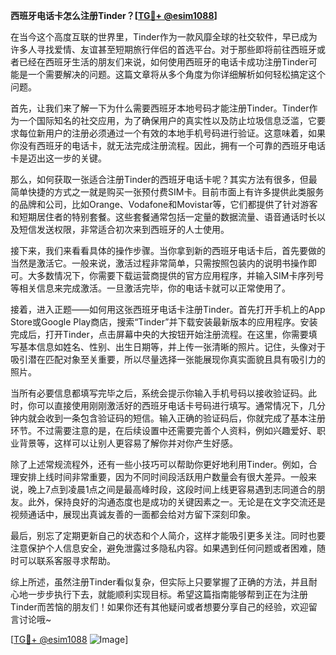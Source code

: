 **西班牙电话卡怎么注册Tinder？[[TG💪+ @esim1088](https://t.me/s/esim1088)]**

在当今这个高度互联的世界里，Tinder作为一款风靡全球的社交软件，早已成为许多人寻找爱情、友谊甚至短期旅行伴侣的首选平台。对于那些即将前往西班牙或者已经在西班牙生活的朋友们来说，如何使用西班牙的电话卡成功注册Tinder可能是一个需要解决的问题。这篇文章将从多个角度为你详细解析如何轻松搞定这个问题。

首先，让我们来了解一下为什么需要西班牙本地号码才能注册Tinder。Tinder作为一个国际知名的社交应用，为了确保用户的真实性以及防止垃圾信息泛滥，它要求每位新用户的注册必须通过一个有效的本地手机号码进行验证。这意味着，如果你没有西班牙的电话卡，就无法完成注册流程。因此，拥有一个可靠的西班牙电话卡是迈出这一步的关键。

那么，如何获取一张适合注册Tinder的西班牙电话卡呢？其实方法有很多，但最简单快捷的方式之一就是购买一张预付费SIM卡。目前市面上有许多提供此类服务的品牌和公司，比如Orange、Vodafone和Movistar等，它们都提供了针对游客和短期居住者的特别套餐。这些套餐通常包括一定量的数据流量、语音通话时长以及短信发送权限，非常适合初次来到西班牙的人士使用。

接下来，我们来看看具体的操作步骤。当你拿到新的西班牙电话卡后，首先要做的当然是激活它。一般来说，激活过程非常简单，只需按照包装内的说明书操作即可。大多数情况下，你需要下载运营商提供的官方应用程序，并输入SIM卡序列号等相关信息来完成激活。一旦激活完毕，你的电话卡就可以正常使用了。

接着，进入正题——如何用这张西班牙电话卡注册Tinder。首先打开手机上的App Store或Google Play商店，搜索“Tinder”并下载安装最新版本的应用程序。安装完成后，打开Tinder，点击屏幕中央的大按钮开始注册流程。在这里，你需要填写基本信息如姓名、性别、出生日期等，并上传一张清晰的照片。记住，头像对于吸引潜在匹配对象至关重要，所以尽量选择一张能展现你真实面貌且具有吸引力的照片。

当所有必要信息都填写完毕之后，系统会提示你输入手机号码以接收验证码。此时，你可以直接使用刚刚激活好的西班牙电话卡号码进行填写。通常情况下，几分钟内就会收到一条包含验证码的短信。输入正确的验证码后，你就完成了基本注册环节。不过需要注意的是，在后续设置中还需要完善个人资料，例如兴趣爱好、职业背景等，这样可以让别人更容易了解你并对你产生好感。

除了上述常规流程外，还有一些小技巧可以帮助你更好地利用Tinder。例如，合理安排上线时间非常重要，因为不同时间段活跃用户数量会有很大差异。一般来说，晚上7点到凌晨1点之间是最高峰时段，这段时间上线更容易遇到志同道合的朋友。此外，保持良好的沟通态度也是成功的关键因素之一。无论是在文字交流还是视频通话中，展现出真诚友善的一面都会给对方留下深刻印象。

最后，别忘了定期更新自己的状态和个人简介，这样才能吸引更多关注。同时也要注意保护个人信息安全，避免泄露过多隐私内容。如果遇到任何问题或者困难，随时可以联系客服寻求帮助。

综上所述，虽然注册Tinder看似复杂，但实际上只要掌握了正确的方法，并且耐心地一步步执行下去，就能顺利实现目标。希望这篇指南能够帮到正在为注册Tinder而苦恼的朋友们！如果你还有其他疑问或者想要分享自己的经验，欢迎留言讨论哦~

[[TG💪+ @esim1088](https://t.me/s/esim1088) ![Image](https://i.postimg.cc/4NQfJmqS/Snipaste-2025-05-13-00-14-12.png)]
